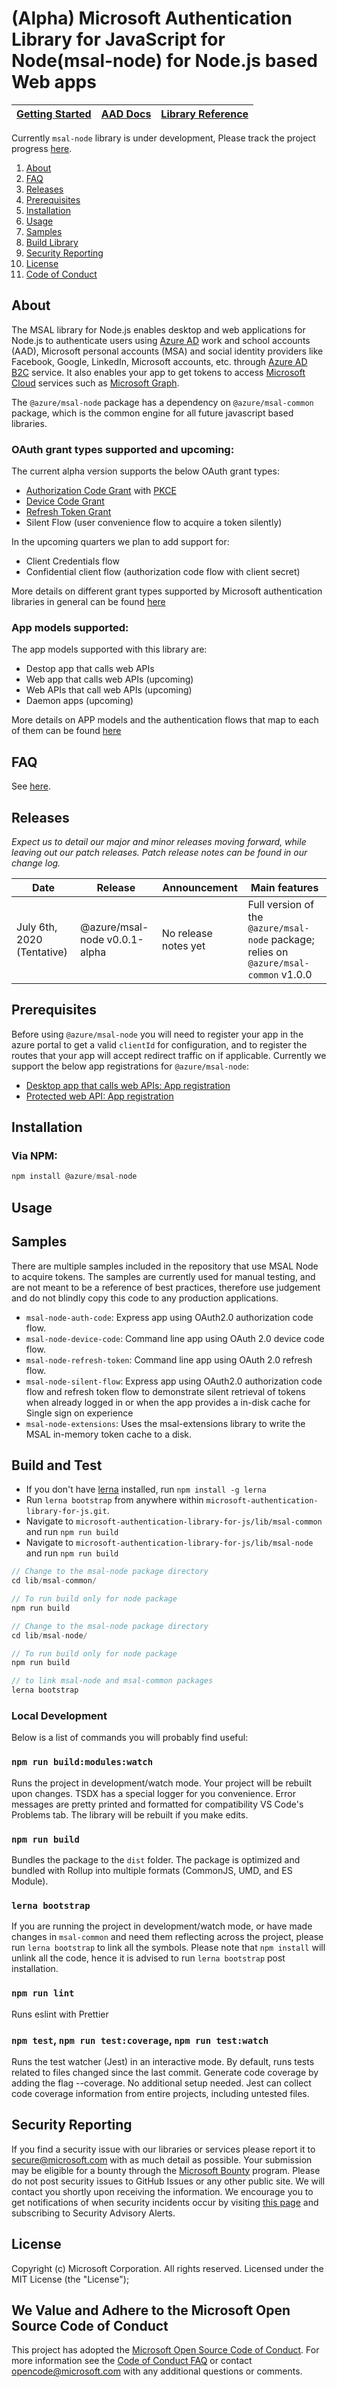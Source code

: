 # (Alpha) Microsoft Authentication Library for JavaScript for Node(msal-node) for Node.js based Web apps

| <a href="https://docs.microsoft.com/azure/active-directory/develop/guidedsetups/active-directory-javascriptspa" target="_blank">Getting Started</a> | <a href="https://aka.ms/aaddevv2" target="_blank">AAD Docs</a> | <a href="https://azuread.github.io/microsoft-authentication-library-for-js/ref/msal-browser/" target="_blank">Library Reference</a> |
| --- | --- | --- |

Currently `msal-node` library is under development, Please track the project progress [here](https://github.com/AzureAD/microsoft-authentication-library-for-js/projects/4).

1. [About](#about)
2. [FAQ](#faq)
3. [Releases](#releases)
4. [Prerequisites](#prerequisites)
5. [Installation](#installation)
6. [Usage](#usage)
7. [Samples](#samples)
8. [Build Library](#build-and-test)
9. [Security Reporting](#security-reporting)
10. [License](#license)
11. [Code of Conduct](#we-value-and-adhere-to-the-microsoft-open-source-code-of-conduct)

## About

The MSAL library for Node.js enables desktop and web applications for Node.js to authenticate users using [Azure AD](https://docs.microsoft.com/en-us/azure/active-directory/develop/v2-overview) work and school accounts (AAD), Microsoft personal accounts (MSA) and social identity providers like Facebook, Google, LinkedIn, Microsoft accounts, etc. through [Azure AD B2C](https://docs.microsoft.com/en-us/azure/active-directory-b2c/active-directory-b2c-overview#identity-providers) service. It also enables your app to get tokens to access [Microsoft Cloud](https://www.microsoft.com/enterprise) services such as [Microsoft Graph](https://graph.microsoft.io).

The `@azure/msal-node` package has a dependency on `@azure/msal-common` package, which is the common engine for all future javascript based libraries.

### OAuth grant types supported and upcoming:

The current alpha version supports the below OAuth grant types:

- [Authorization Code Grant](https://oauth.net/2/grant-types/authorization-code/) with [PKCE](https://oauth.net/2/pkce/)
- [Device Code Grant](https://oauth.net/2/grant-types/device-code/)
- [Refresh Token Grant](https://oauth.net/2/grant-types/refresh-token/)
- Silent Flow (user convenience flow to acquire a token silently)

In the upcoming quarters we plan to add support for:

- Client Credentials flow
- Confidential client flow (authorization code flow with client secret)

More details on different grant types supported by Microsoft authentication libraries in general can be found [here](https://docs.microsoft.com/en-us/azure/active-directory/develop/msal-authentication-flows)

### App models supported:

The app models supported with this library are:
- Destop app that calls web APIs
- Web app that calls web APIs (upcoming)
- Web APIs that call web APIs (upcoming)
- Daemon apps (upcoming)

More details on APP models and the authentication flows that map to each of them can be found [here](https://docs.microsoft.com/en-us/azure/active-directory/develop/authentication-flows-app-scenarios)

## FAQ

See [here](https://github.com/AzureAD/microsoft-authentication-library-for-js/blob/dev/lib/msal-node/FAQ.md).

## Releases

*Expect us to detail our major and minor releases moving forward, while leaving out our patch releases.  Patch release notes can be found in our change log.*

| Date | Release | Announcement | Main features |
| ------| ------- | ---------| --------- |
| July 6th, 2020 (Tentative) | @azure/msal-node v0.0.1-alpha | No release notes yet | Full version of the `@azure/msal-node` package; relies on `@azure/msal-common` v1.0.0 |

## Prerequisites

Before using `@azure/msal-node` you will need to register your app in the azure portal to get a valid `clientId` for configuration, and to register the routes that your app will accept redirect traffic on if applicable. Currently we support the below app registrations for `@azure/msal-node`:

- [Desktop app that calls web APIs: App registration](https://docs.microsoft.com/en-us/azure/active-directory/develop/scenario-desktop-app-registration)
- [Protected web API: App registration](https://docs.microsoft.com/en-us/azure/active-directory/develop/scenario-protected-web-api-app-registration)

## Installation

### Via NPM:
```javascript
npm install @azure/msal-node
```

##  Usage


## Samples

There are multiple samples included in the repository that use MSAL Node to acquire tokens. The samples are currently used for manual testing, and are not meant to be a reference of best practices, therefore use judgement and do not blindly copy this code to any production applications.

- `msal-node-auth-code`: Express app using OAuth2.0 authorization code flow.
- `msal-node-device-code`: Command line app using OAuth 2.0 device code flow.
- `msal-node-refresh-token`: Command line app using OAuth 2.0 refresh flow.
- `msal-node-silent-flow`: Express app using OAuth2.0 authorization code flow and refresh token flow to demonstrate silent retrieval of tokens when already logged in or when the app provides a in-disk cache for Single sign on experience
- `msal-node-extensions`: Uses the msal-extensions library to write the MSAL in-memory token cache to a disk.

## Build and Test

- If you don't have [lerna](https://github.com/lerna/lerna) installed, run `npm install -g lerna`
- Run `lerna bootstrap` from anywhere within `microsoft-authentication-library-for-js.git`.
- Navigate to `microsoft-authentication-library-for-js/lib/msal-common` and run `npm run build`
- Navigate to `microsoft-authentication-library-for-js/lib/msal-node` and run `npm run build`

```javascript
// Change to the msal-node package directory
cd lib/msal-common/

// To run build only for node package
npm run build

// Change to the msal-node package directory
cd lib/msal-node/

// To run build only for node package
npm run build

// to link msal-node and msal-common packages
lerna bootstrap
```

### Local Development
Below is a list of commands you will probably find useful:

### `npm run build:modules:watch`
Runs the project in development/watch mode. Your project will be rebuilt upon changes. TSDX has a special logger for you convenience. Error messages are pretty printed and formatted for compatibility VS Code's Problems tab. The library will be rebuilt if you make edits.

### `npm run build`
Bundles the package to the `dist` folder.
The package is optimized and bundled with Rollup into multiple formats (CommonJS, UMD, and ES Module).

### `lerna bootstrap`
If you are running the project in development/watch mode, or have made changes in `msal-common` and need them reflecting across the project, please run `lerna bootstrap` to link all the symbols. Please note that `npm install` will unlink all the code, hence it is advised to run `lerna bootstrap` post installation.

### `npm run lint`
Runs eslint with Prettier

### `npm test`, `npm run test:coverage`, `npm run test:watch`
Runs the test watcher (Jest) in an interactive mode.
By default, runs tests related to files changed since the last commit.
Generate code coverage by adding the flag --coverage. No additional setup needed. Jest can collect code coverage information from entire projects, including untested files.

## Security Reporting

If you find a security issue with our libraries or services please report it to [secure@microsoft.com](mailto:secure@microsoft.com) with as much detail as possible. Your submission may be eligible for a bounty through the [Microsoft Bounty](http://aka.ms/bugbounty) program. Please do not post security issues to GitHub Issues or any other public site. We will contact you shortly upon receiving the information. We encourage you to get notifications of when security incidents occur by visiting [this page](https://technet.microsoft.com/security/dd252948) and subscribing to Security Advisory Alerts.

## License

Copyright (c) Microsoft Corporation.  All rights reserved. Licensed under the MIT License (the "License");

## We Value and Adhere to the Microsoft Open Source Code of Conduct

This project has adopted the [Microsoft Open Source Code of Conduct](https://opensource.microsoft.com/codeofconduct/). For more information see the [Code of Conduct FAQ](https://opensource.microsoft.com/codeofconduct/faq/) or contact [opencode@microsoft.com](mailto:opencode@microsoft.com) with any additional questions or comments.



